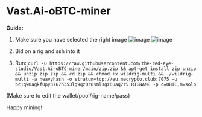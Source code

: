 # Vast.Ai-oBTC-miner

**Guide:**

1) Make sure you have selected the right image
![image](https://user-images.githubusercontent.com/75716744/158411770-cf57a9e6-e8f3-4923-bb82-e51804cc6588.png)
![image](https://user-images.githubusercontent.com/75716744/158411918-60ab8f65-0997-4d92-9ec0-c2214c756906.png)


2) Bid on a rig and ssh into it

3) Run:
``curl -O https://raw.githubusercontent.com/the-red-eye-studio/Vast.Ai-oBTC-miner/main/zip.zip && apt-get install zip unzip && unzip zip.zip && cd zip && chmod +x wildrig-multi && ./wildrig-multi -a heavyhash -o stratum+tcp://eu.mecrypto.club:7075 -u bc1qw0agkf0py3767h353lg9qz0r6smlsgz6uaq7r5.RIGNAME -p c=OBTC,m=solo``

(Make sure to edit the wallet/pool/rig-name/pass)


Happy mining!
